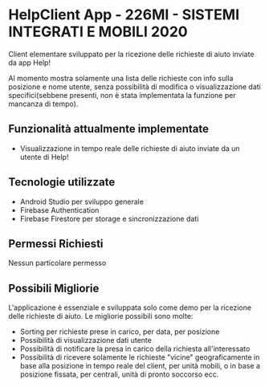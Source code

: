 <h1> HelpClient App - 226MI - SISTEMI INTEGRATI E MOBILI 2020</h1>
<p>Client elementare sviluppato per la ricezione delle richieste di aiuto inviate da app Help!</p>
<p>Al momento mostra solamente una lista delle richieste con info sulla posizione e nome utente, senza possibilità di modifica o visualizzazione dati specifici(sebbene presenti, non è stata implementata la funzione per mancanza di tempo).
<h2> Funzionalità attualmente implementate </h2>
<ul>
  <li>Visualizzazione in tempo reale delle richieste di aiuto inviate da un utente di Help!</li>
</ul>
<h2> Tecnologie utilizzate </h2>
<ul>
  <li>Android Studio per sviluppo generale</li>
  <li>Firebase Authentication</li>
  <li>Firebase Firestore per storage e sincronizzazione dati</li>
</ul>
<h2> Permessi Richiesti </h2>
<p>Nessun particolare permesso</p>
<h2> Possibili Migliorie </h2>
<p>L'applicazione è essenziale e sviluppata solo come demo per la ricezione delle richieste di aiuto. Le migliorie possibili sono molte:</p>
<ul>
  <li>Sorting per richieste prese in carico, per data, per posizione</li>    
  <li>Possibilità di visualizzazione dati utente</li>
  <li>Possibilità di notificare la presa in carico della richiesta all'interessato</li> 
  <li>Possibilità di ricevere solamente le richieste "vicine" geograficamente in base alla posizione in tempo reale del client, per unità mobili, o in base a posizione fissata, per centrali, unità di pronto soccorso ecc.</li>
</ul>


